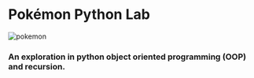 # Pokémon Python Lab
<div>
  <img src="https://wallpapercave.com/wp/d4emJ2t.jpg" alt="pokemon" />
</div>

### An exploration in python object oriented programming (OOP) and recursion.


